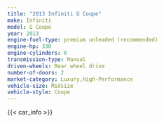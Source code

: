 ```yaml
---
title: "2013 Infiniti G Coupe"
make: Infiniti
model: G Coupe
year: 2013
engine-fuel-type: premium unleaded (recommended)
engine-hp: 330
engine-cylinders: 6
transmission-type: Manual
driven-wheels: Rear wheel drive
number-of-doors: 2
market-category: Luxury,High-Performance
vehicle-size: Midsize
vehicle-style: Coupe
---
```


{{< car_info >}}
